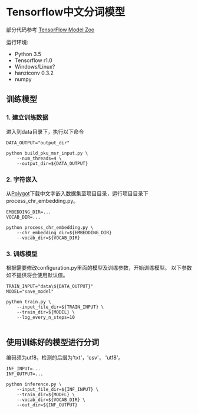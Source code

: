 # Tensorflow中文分词模型

部分代码参考 [TensorFlow Model Zoo](https://github.com/tensorflow/models)

运行环境:

- Python 3.5
- Tensorflow r1.0
- Windows/Linux?
- hanziconv 0.3.2
- numpy

## 训练模型

### 1. 建立训练数据
进入到data目录下，执行以下命令

```
DATA_OUTPUT="output_dir"

python build_pku_msr_input.py \ 
    --num_threads=4 \
    --output_dir=${DATA_OUTPUT}
```

### 2. 字符嵌入

从[Polygot](https://sites.google.com/site/rmyeid/projects/polyglot)下载中文字嵌入数据集至项目目录，运行项目目录下process_chr_embedding.py。

```
EMBEDDING_DIR=...
VOCAB_DIR=...

python process_chr_embedding.py \
    --chr_embedding_dir=${EMBEDDING_DIR}
    --vocab_dir=${VOCAB_DIR}
```

### 3. 训练模型

根据需要修改configuration.py里面的模型及训练参数，开始训练模型。
以下参数如不提供将会使用默认值。

```
TRAIN_INPUT="data\${DATA_OUTPUT}"
MODEL="save_model"

python train.py \
    --input_file_dir=${TRAIN_INPUT} \
    --train_dir=${MODEL} \
    --log_every_n_steps=10
    
```

## 使用训练好的模型进行分词

编码须为utf8，检测的后缀为'txt'，'csv'， 'utf8'。

```
INF_INPUT=...
INF_OUTPUT=...

python inference.py \
    --input_file_dir=${INF_INPUT} \
    --train_dir=${MODEL} \
    --vocab_dir=${VOCAB_DIR} \
    --out_dir=${INF_OUTPUT}
```





